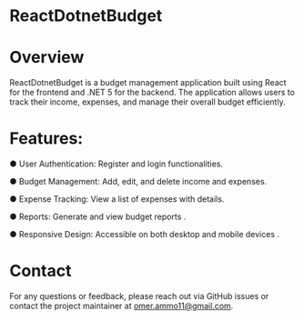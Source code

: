 # ReactDotnetBudget
# Overview
ReactDotnetBudget is a budget management application built using React for the frontend and .NET 5 for the backend.
The application allows users to track their income, expenses, and manage their overall budget efficiently.
# Features:
 ● User Authentication: Register and login functionalities.  
 
 ● Budget Management: Add, edit, and delete income and expenses.  
 
 ● Expense Tracking: View a list of expenses with details.  
 
 ● Reports: Generate and view budget reports . 
 
 ● Responsive Design: Accessible on both desktop and mobile devices .

# Contact
For any questions or feedback, please reach out via GitHub issues or contact the project maintainer at omer.ammo11@gmail.com.
